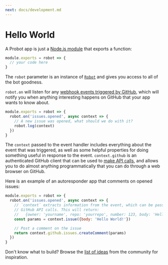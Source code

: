 ```yaml
---
next: docs/development.md
---
```


# Hello World

A Probot app is just a [Node.js module](https://nodejs.org/api/modules.html) that exports a function:

```js
module.exports = robot => {
  // your code here
}
```

The `robot` parameter is an instance of [`Robot`](https://probot.github.io/probot/latest/Robot.html) and gives you access to all of the bot goodness.

`robot.on` will listen for any [webhook events triggered by GitHub](./webhooks.md), which will notify you when anything interesting happens on GitHub that your app wants to know about.

```js
module.exports = robot => {
  robot.on('issues.opened', async context => {
    // A new issue was opened, what should we do with it?
    robot.log(context)
  })
}
```

The `context` passed to the event handler includes everything about the event that was triggered, as well as some helpful properties for doing something useful in response to the event. `context.github` is an authenticated GitHub client that can be used to [make API calls](./github-api.md), and allows you to do almost anything programmatically that you can do through a web browser on GitHub.

Here is an example of an autoresponder app that comments on opened issues:

```js
module.exports = robot => {
  robot.on('issues.opened', async context => {
    // `context` extracts information from the event, which can be passed to
    // GitHub API calls. This will return:
    //   {owner: 'yourname', repo: 'yourrepo', number: 123, body: 'Hello World!}
    const params = context.issue({body: 'Hello World!'})

    // Post a comment on the issue
    return context.github.issues.createComment(params)
  })
}
```

Don't know what to build? Browse the [list of ideas](https://github.com/probot/ideas/issues) from the community for inspiration.
